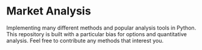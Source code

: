 # Market Analysis

Implementing many different methods and popular analysis tools in Python. This repository is built with a particular bias for options and quantitative analysis. Feel free to contribute any methods that interest you. 
